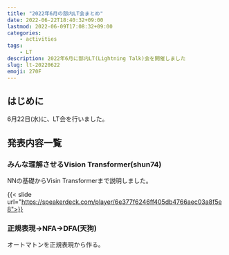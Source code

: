 ```yaml
---
title: "2022年6月の部内LT会まとめ"
date: 2022-06-22T18:40:32+09:00
lastmod: 2022-06-09T17:08:32+09:00
categories:
    - activities
tags:
    - LT
description: 2022年6月に部内LT(Lightning Talk)会を開催しました
slug: lt-20220622
emoji: 270F
---
```


## はじめに

6月22日(水)に、LT会を行いました。

## 発表内容一覧

### みんな理解させるVision Transformer(shun74)

NNの基礎からVisin Transformerまで説明しました。

{{< slide url="https://speakerdeck.com/player/6e377f6246ff405db4766aec03a8f5e8">}}

### 正規表現→NFA→DFA(天狗)

オートマトンを正規表現から作る。